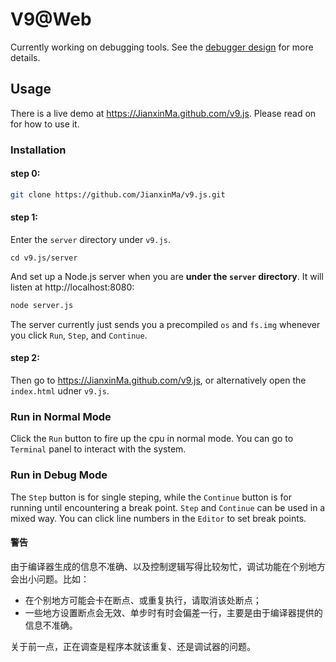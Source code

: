 # V9@Web

Currently working on debugging tools. See the [debugger design](doc/debugger.md) for more details.

## Usage

There is a live demo at https://JianxinMa.github.com/v9.js. Please read on for how to use it.

### Installation

#### step 0:

```bash
git clone https://github.com/JianxinMa/v9.js.git
```

#### step 1: 

Enter the `server` directory under `v9.js`.
```
cd v9.js/server
```

And set up a Node.js server when you are **under the `server` directory**. It will listen at http://localhost:8080:
```bash
node server.js
```

The server currently just sends you a precompiled `os` and `fs.img` whenever you click `Run`, `Step`, and `Continue`.

#### step 2:

Then go to https://JianxinMa.github.com/v9.js, or alternatively open the `index.html` udner `v9.js`.

### Run in Normal Mode

Click the `Run` button to fire up the cpu in normal mode. You can go to `Terminal` panel to interact with the system.

### Run in Debug Mode

The `Step` button is for single steping, while the `Continue` button is for running until encountering a break point.
`Step` and `Continue` can be used in a mixed way. You can click line numbers in the `Editor` to set break points.

#### 警告

由于编译器生成的信息不准确、以及控制逻辑写得比较匆忙，调试功能在个别地方会出小问题。比如：

- 在个别地方可能会卡在断点、或重复执行，请取消该处断点；
- 一些地方设置断点会无效、单步时有时会偏差一行，主要是由于编译器提供的信息不准确。

关于前一点，正在调查是程序本就该重复、还是调试器的问题。
